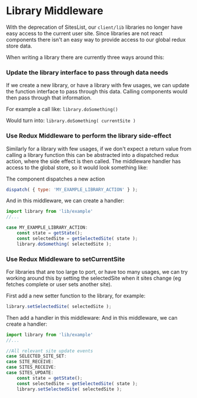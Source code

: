 Library Middleware
===========

With the deprecation of SitesList, our `client/lib` libraries no longer 
have easy access to the current user site. Since libraries are not react 
components there isn't an easy way to provide access to our global 
redux store data.

When writing a library there are currently three ways around this:

### Update the library interface to pass through data needs

If we create a new library, or have a library with few usages, we can
update the function interface to pass through this data. Calling components
would then pass through that information.

For example a call like:
`library.doSomething()`

Would turn into:
`library.doSomething( currentSite )`

### Use Redux Middleware to perform the library side-effect
Similarly for a library with few usages, if we don't expect a return value from
calling a library function this can be abstracted into a dispatched redux action,
where the side effect is then called. The middleware handler has access to the 
global store, so it would look something like:

The component dispatches a new action

```jsx
dispatch( { type: 'MY_EXAMPLE_LIBRARY_ACTION' } );
```

And in this middleware, we can create a handler:
```jsx
import library from 'lib/example'
//... 

case MY_EXAMPLE_LIBRARY_ACTION:
	const state = getState();
	const selectedSite = getSelectedSite( state );
	library.doSomething( selectedSite );
```


### Use Redux Middleware to setCurrentSite

For libraries that are too large to port, or have too many usages, 
we can try working around this by setting the selectedSite when it
sites change (eg fetches complete or user sets another site).

First add a new setter function to the library, for example:

```jsx
library.setSelectedSite( selectedSite );
```

Then add a handler in this middleware:
And in this middleware, we can create a handler:
```jsx
import library from 'lib/example'
//... 

//All relevant site update events
case SELECTED_SITE_SET:
case SITE_RECEIVE:
case SITES_RECEIVE:
case SITES_UPDATE:
	const state = getState();
	const selectedSite = getSelectedSite( state );
	library.setSelectedSite( selectedSite );
```


